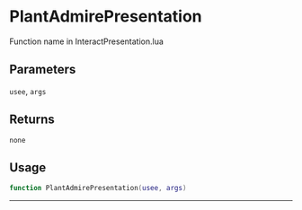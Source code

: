# PlantAdmirePresentation
Function name in InteractPresentation.lua
## Parameters
`usee`, `args`
## Returns
`none`
## Usage
```lua
function PlantAdmirePresentation(usee, args)
```
---
